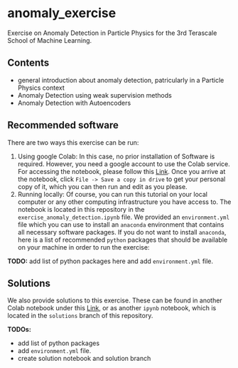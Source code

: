 # anomaly_exercise
Exercise on Anomaly Detection in Particle Physics for the 3rd Terascale School of Machine Learning.

## Contents

- general introduction about anomaly detection, patricularly in a Particle Physics context
- Anomaly Detection using weak supervision methods
- Anomaly Detection with Autoencoders

## Recommended software

There are two ways this exercise can be run:

1. Using google Colab: In this case, no prior installation of Software is required. However, you need a google account to use the Colab service. For accessing the notebook, please follow this [Link](https://colab.research.google.com/drive/1M8CEmhGDZaoouZYckhG_GoZZNy2vEr3J?usp=sharing). Once you arrive at the notebook, click `File -> Save a copy in drive` to get your personal copy of it, which you can then run and edit as you please.
2. Running locally: Of course, you can run this tutorial on your local computer or any other computing infrastructure you have access to. The notebook is located in this repository in the `exercise_anomaly_detection.ipynb` file. We provided an `environment.yml` file which you can use to install an `anaconda` environment that contains all necessary software packages. If you do not want to install `anaconda`, here is a list of recommended `python` packages that should be available on your machine in order to run the exercise:

**TODO:** add list of python packages here and add `environment.yml` file.

## Solutions

We also provide solutions to this exercise. These can be found in another Colab notebook under this [Link](), or as another `ipynb` notebook, which is located in the `solutions` branch of this repository.

**TODOs:** 

- add list of python packages
- add `environment.yml` file.
- create solution notebook and solution branch


